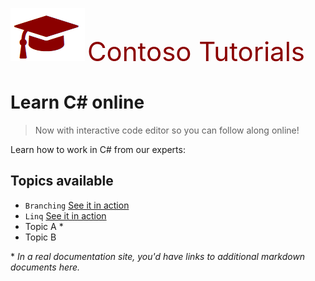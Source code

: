 ![](Images/SiteLogo.png) <span style ="color:darkred;font-size:3em">Contoso Tutorials</span>

# Learn C# online
>Now with interactive code editor so you can follow along online!


Learn how to work in C# from our experts:

## Topics available

* `Branching` [See it in action](/Docs/BranchingDoc.md)
* `Linq` [See it in action](/Docs/LinqDoc.md)
* Topic A *
* Topic B

\* _In a real documentation site, you'd have links to additional markdown documents here._

